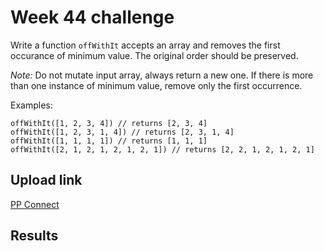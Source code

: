 # Week 44 challenge

Write a function `offWithIt` accepts an array and removes the first occurance of minimum value. The original order should be preserved.


*Note:* Do not mutate input array, always return a new one. If there is more than one instance of minimum value, remove only the first occurrence.

Examples:
```
offWithIt([1, 2, 3, 4]) // returns [2, 3, 4]
offWithIt([1, 2, 3, 1, 4]) // returns [2, 3, 1, 4]
offWithIt([1, 1, 1, 1]) // returns [1, 1, 1]
offWithIt([2, 1, 2, 1, 2, 1, 2, 1]) // returns [2, 2, 1, 2, 1, 2, 1]
```


## Upload link

[PP Connect](https://connect.passionatepeople.io/code-challenge-submission)

## Results

